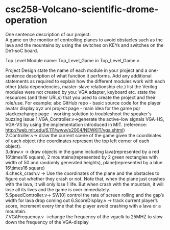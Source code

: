 # csc258-Volcano-scientific-drome-operation

One sentence description of our project:  
A game on the monitor of controlling planes to avoid obstacles such as the lava and the mountains by using the switches on KEYs and switches on the De1-soC board.

Top Level Module name: Top_Level_Game in Top_Level_Game.v

Project Design
state the name of each module in your project and a one-sentence description of what function it performs. Add any additional statements as required to explain how the different modules work with each other (data dependencies, master-slave relationship etc.)
list the Verilog modules were not created by you: VGA adapter, keyboard etc.
state the resources (and their URLs) that you used to create the project and their role/use. For example:
abc GitHub repo - basic source code for the player avatar display
xyz uni project page - main idea for the game
pqr stackexchange page - working solution to troubleshoot the speaker's buzzing issue
1.VGA_Controller.v->generate the active-low signals VGA-HS, VGA-VS by using the implementation introduced in MIT.
(reference: http://web.mit.edu/6.111/www/s2004/NEWKIT/vga.shtml)  
2.Controller.v-> draw the current scene of the game given the coordinates of each object (the coordinates represent the top left corner of each object).  
3.draw.v -> draw objects in the game including lava(represented by a red 16\times16 square), 2 mountains(represented by 2 green rectangles with width of 50 and randomly generated heights), plane(represented by a blue 16\times16 square)  
4.check_crash.v -> Use the coordinates of the plane and the obstacles to figure out whether they crash or not. Note that, when the plane just crashes with the lava, it will only lose 1 life. But when crash with the mountain, it will lose all its lives and the game is over immediately.  
5.SpeedController.v-> SW[0] control the rate of screen rolling and the gap’s width for lava drop coming out 
6.ScoreDisplay.v -> track current player’s score, increment every time that the player avoid crashing with a lava or a mountain.  
7.VGAFrequency.v ->change the frequency of the vgaclk to 25MHZ to slow down the frequency of the VGA-display  

